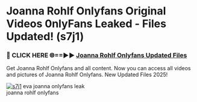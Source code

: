# Joanna Rohlf Onlyfans Original Videos 0nlyFans Leaked - Files Updated! (s7j1)

<h3>🔴 CLICK HERE 🌐==►► <a href="https://tinyurl.com/3hn5wdd3" rel="nofollow">Joanna Rohlf Onlyfans Updated Files</a></h3>

Get Joanna Rohlf Onlyfans and all content. Now you can access all videos and pictures of Joanna Rohlf Onlyfans. New Updated Files 2025!

[![s7j1](https://i.imgur.com/4HnBqBT.gif)](https://tinyurl.com/3hn5wdd3)
eva joanna onlyfans leak<br>
joanna rohlf onlyfans